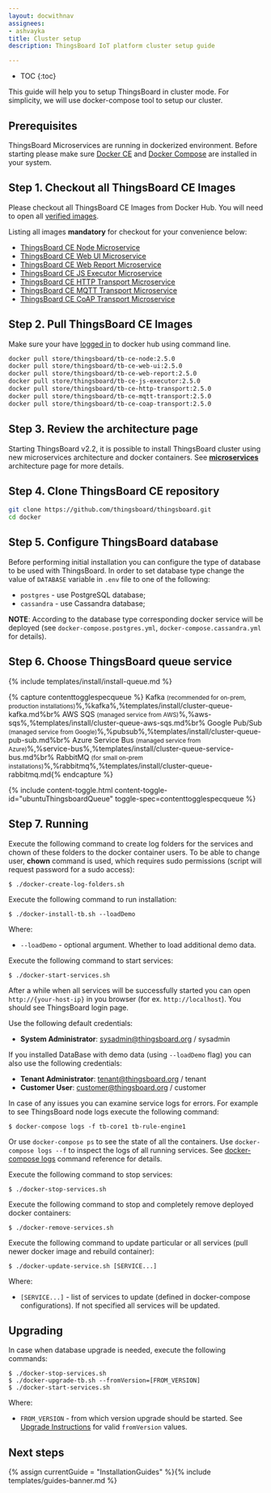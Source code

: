 ```yaml
---
layout: docwithnav
assignees:
- ashvayka
title: Cluster setup
description: ThingsBoard IoT platform cluster setup guide

---
```


* TOC
{:toc}

This guide will help you to setup ThingsBoard in cluster mode. 
For simplicity, we will use docker-compose tool to setup our cluster.

## Prerequisites

ThingsBoard Microservices are running in dockerized environment.
Before starting please make sure [Docker CE](https://docs.docker.com/install/) and [Docker Compose](https://docs.docker.com/compose/install/) are installed in your system. 

## Step 1. Checkout all ThingsBoard СE Images

Please checkout all ThingsBoard CE Images from Docker Hub.
You will need to open all [verified images](https://hub.docker.com/search?q=thingsboard&type=image&image_filter=store).

Listing all images **mandatory** for checkout for your convenience below:

 - [ThingsBoard CE Node Microservice](https://hub.docker.com/_/thingsboard-ce-node)
 - [ThingsBoard CE Web UI Microservice](https://hub.docker.com/_/thingsboard-ce-web-ui)
 - [ThingsBoard CE Web Report Microservice](https://hub.docker.com/_/thingsboard-ce-web-report) 
 - [ThingsBoard CE JS Executor Microservice](https://hub.docker.com/_/thingsboard-ce-js-executor)
 - [ThingsBoard CE HTTP Transport Microservice](https://hub.docker.com/_/thingsboard-ce-http-transport)    
 - [ThingsBoard CE MQTT Transport Microservice](https://hub.docker.com/_/thingsboard-ce-mqtt-transport)
 - [ThingsBoard CE CoAP Transport Microservice](https://hub.docker.com/_/thingsboard-ce-coap-transport) 

## Step 2. Pull ThingsBoard CE Images

Make sure your have [logged in](https://docs.docker.com/engine/reference/commandline/login/) to docker hub using command line.

```bash
docker pull store/thingsboard/tb-ce-node:2.5.0
docker pull store/thingsboard/tb-ce-web-ui:2.5.0
docker pull store/thingsboard/tb-ce-web-report:2.5.0
docker pull store/thingsboard/tb-ce-js-executor:2.5.0
docker pull store/thingsboard/tb-ce-http-transport:2.5.0
docker pull store/thingsboard/tb-ce-mqtt-transport:2.5.0
docker pull store/thingsboard/tb-ce-coap-transport:2.5.0
```

## Step 3. Review the architecture page

Starting ThingsBoard v2.2, it is possible to install ThingsBoard cluster using new microservices architecture and docker containers. 
See [**microservices**](/docs/reference/msa/) architecture page for more details.

## Step 4. Clone ThingsBoard CE repository

```bash
git clone https://github.com/thingsboard/thingsboard.git
cd docker
```

## Step 5. Configure ThingsBoard database

Before performing initial installation you can configure the type of database to be used with ThingsBoard.
In order to set database type change the value of `DATABASE` variable in `.env` file to one of the following:

- `postgres` - use PostgreSQL database;
- `cassandra` - use Cassandra database;

**NOTE**: According to the database type corresponding docker service will be deployed (see `docker-compose.postgres.yml`, `docker-compose.cassandra.yml` for details).

## Step 6. Choose ThingsBoard queue service 

{% include templates/install/install-queue.md %}

{% capture contenttogglespecqueue %}
Kafka <small>(recommended for on-prem, production installations)</small>%,%kafka%,%templates/install/cluster-queue-kafka.md%br%
AWS SQS <small>(managed service from AWS)</small>%,%aws-sqs%,%templates/install/cluster-queue-aws-sqs.md%br%
Google Pub/Sub <small>(managed service from Google)</small>%,%pubsub%,%templates/install/cluster-queue-pub-sub.md%br%
Azure Service Bus <small>(managed service from Azure)</small>%,%service-bus%,%templates/install/cluster-queue-service-bus.md%br%
RabbitMQ <small>(for small on-prem installations)</small>%,%rabbitmq%,%templates/install/cluster-queue-rabbitmq.md{% endcapture %}

{% include content-toggle.html content-toggle-id="ubuntuThingsboardQueue" toggle-spec=contenttogglespecqueue %} 

## Step 7. Running

Execute the following command to create log folders for the services and chown of these folders to the docker container users. 
To be able to change user, **chown** command is used, which requires sudo permissions (script will request password for a sudo access): 

`
$ ./docker-create-log-folders.sh
`

Execute the following command to run installation:

`
$ ./docker-install-tb.sh --loadDemo
`

Where:

- `--loadDemo` - optional argument. Whether to load additional demo data.

Execute the following command to start services:

`
$ ./docker-start-services.sh
`

After a while when all services will be successfully started you can open `http://{your-host-ip}` in you browser (for ex. `http://localhost`).
You should see ThingsBoard login page.

Use the following default credentials:

- **System Administrator**: sysadmin@thingsboard.org / sysadmin

If you installed DataBase with demo data (using `--loadDemo` flag) you can also use the following credentials:

- **Tenant Administrator**: tenant@thingsboard.org / tenant
- **Customer User**: customer@thingsboard.org / customer

In case of any issues you can examine service logs for errors.
For example to see ThingsBoard node logs execute the following command:

`
$ docker-compose logs -f tb-core1 tb-rule-engine1
`

Or use `docker-compose ps` to see the state of all the containers.
Use `docker-compose logs --f` to inspect the logs of all running services.
See [docker-compose logs](https://docs.docker.com/compose/reference/logs/) command reference for details.

Execute the following command to stop services:

`
$ ./docker-stop-services.sh
`

Execute the following command to stop and completely remove deployed docker containers:

`
$ ./docker-remove-services.sh
`

Execute the following command to update particular or all services (pull newer docker image and rebuild container):

`
$ ./docker-update-service.sh [SERVICE...]
`

Where:

- `[SERVICE...]` - list of services to update (defined in docker-compose configurations). If not specified all services will be updated.

## Upgrading

In case when database upgrade is needed, execute the following commands:

```
$ ./docker-stop-services.sh
$ ./docker-upgrade-tb.sh --fromVersion=[FROM_VERSION]
$ ./docker-start-services.sh
```

Where:

- `FROM_VERSION` - from which version upgrade should be started. See [Upgrade Instructions](https://thingsboard.io/docs/user-guide/install/upgrade-instructions) for valid `fromVersion` values.

## Next steps

{% assign currentGuide = "InstallationGuides" %}{% include templates/guides-banner.md %}
